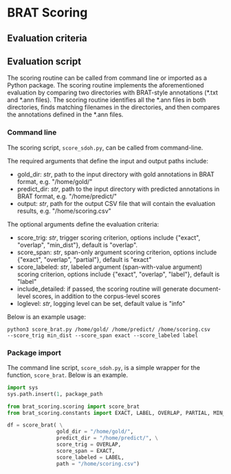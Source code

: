 # BRAT Scoring

## Evaluation criteria


## Evaluation script
The scoring routine can be called from command line or imported as a Python package. The scoring routine implements the aforementioned evaluation by comparing two directories with BRAT-style annotations (*.txt and *.ann files). The scoring routine identifies all the *.ann files in both directories, finds matching filenames in the directories, and then compares the annotations defined in the *.ann files.

### Command line
The scoring script, `score_sdoh.py`, can be called from command-line. 

The required arguments that define the input and output paths include:
- gold_dir: *str*, path to the input directory with gold annotations in BRAT format, e.g. "/home/gold/"
- predict_dir: *str*, path to the input directory with predicted annotations in BRAT format, e.g. "/home/predict/"
- output: *str*, path for the output CSV file that will contain the evaluation results, e.g. "/home/scoring.csv"

The optional arguments define the evaluation criteria:
- score_trig: *str*, trigger scoring criterion, options include {"exact", "overlap", "min\_dist"}, default is "overlap".
- score_span: *str*, span-only argument scoring criterion, options include {"exact", "overlap", "partial"}, default is "exact"
- score_labeled: *str*, labeled argument (span-with-value argument) scoring criterion, options include {"exact", "overlap", "label"}, default is "label"    
- include_detailed: if passed, the scoring routine will generate document-level scores, in addition to the corpus-level scores
- loglevel: *str*, logging level can be set, default value is "info"

Below is an example usage:
```
python3 score_brat.py /home/gold/ /home/predict/ /home/scoring.csv
--score_trig min_dist --score_span exact --score_labeled label
```

### Package import
The command line script, `score_sdoh.py`, is a simple wrapper for the function, `score_brat`. Below is an example.

```python
import sys
sys.path.insert(1, package_path

from brat_scoring.scoring import score_brat
from brat_scoring.constants import EXACT, LABEL, OVERLAP, PARTIAL, MIN_DIST

df = score_brat( \
                gold_dir = "/home/gold/", 
                predict_dir = "/home/predict/", \
                score_trig = OVERLAP,
                score_span = EXACT,
                score_labeled = LABEL,
                path = "/home/scoring.csv")
```



